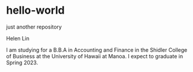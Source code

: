 # hello-world
just another repository

Helen Lin

  I am studying for a B.B.A in Accounting and Finance in the Shidler College of Business at the University of Hawaii at Manoa. I expect to graduate in Spring 2023. 
